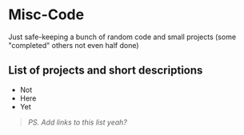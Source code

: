 # Misc-Code
Just safe-keeping a bunch of random code and small projects (some "completed" others not even half done)

## List of projects and short descriptions
* Not
* Here
* Yet

>_PS. Add links to this list yeah?_

